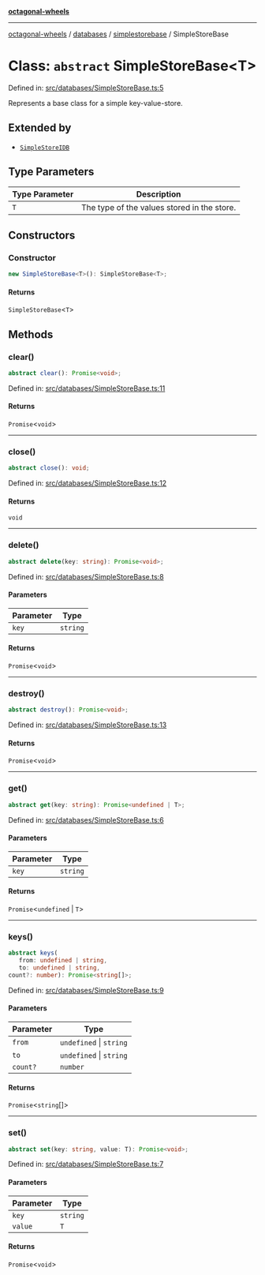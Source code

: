 [**octagonal-wheels**](../../../README.md)

***

[octagonal-wheels](../../../modules.md) / [databases](../../README.md) / [simplestorebase](../README.md) / SimpleStoreBase

# Class: `abstract` SimpleStoreBase\<T\>

Defined in: [src/databases/SimpleStoreBase.ts:5](https://github.com/vrtmrz/octagonal-wheels/blob/main/src/databases/SimpleStoreBase.ts#L5)

Represents a base class for a simple key-value-store.

## Extended by

- [`SimpleStoreIDB`](../../simplestoreidb/SimpleStoreIDB/README.md)

## Type Parameters

| Type Parameter | Description |
| ------ | ------ |
| `T` | The type of the values stored in the store. |

## Constructors

### Constructor

```ts
new SimpleStoreBase<T>(): SimpleStoreBase<T>;
```

#### Returns

`SimpleStoreBase`\<`T`\>

## Methods

### clear()

```ts
abstract clear(): Promise<void>;
```

Defined in: [src/databases/SimpleStoreBase.ts:11](https://github.com/vrtmrz/octagonal-wheels/blob/main/src/databases/SimpleStoreBase.ts#L11)

#### Returns

`Promise`\<`void`\>

***

### close()

```ts
abstract close(): void;
```

Defined in: [src/databases/SimpleStoreBase.ts:12](https://github.com/vrtmrz/octagonal-wheels/blob/main/src/databases/SimpleStoreBase.ts#L12)

#### Returns

`void`

***

### delete()

```ts
abstract delete(key: string): Promise<void>;
```

Defined in: [src/databases/SimpleStoreBase.ts:8](https://github.com/vrtmrz/octagonal-wheels/blob/main/src/databases/SimpleStoreBase.ts#L8)

#### Parameters

| Parameter | Type |
| ------ | ------ |
| `key` | `string` |

#### Returns

`Promise`\<`void`\>

***

### destroy()

```ts
abstract destroy(): Promise<void>;
```

Defined in: [src/databases/SimpleStoreBase.ts:13](https://github.com/vrtmrz/octagonal-wheels/blob/main/src/databases/SimpleStoreBase.ts#L13)

#### Returns

`Promise`\<`void`\>

***

### get()

```ts
abstract get(key: string): Promise<undefined | T>;
```

Defined in: [src/databases/SimpleStoreBase.ts:6](https://github.com/vrtmrz/octagonal-wheels/blob/main/src/databases/SimpleStoreBase.ts#L6)

#### Parameters

| Parameter | Type |
| ------ | ------ |
| `key` | `string` |

#### Returns

`Promise`\<`undefined` \| `T`\>

***

### keys()

```ts
abstract keys(
   from: undefined | string, 
   to: undefined | string, 
count?: number): Promise<string[]>;
```

Defined in: [src/databases/SimpleStoreBase.ts:9](https://github.com/vrtmrz/octagonal-wheels/blob/main/src/databases/SimpleStoreBase.ts#L9)

#### Parameters

| Parameter | Type |
| ------ | ------ |
| `from` | `undefined` \| `string` |
| `to` | `undefined` \| `string` |
| `count?` | `number` |

#### Returns

`Promise`\<`string`[]\>

***

### set()

```ts
abstract set(key: string, value: T): Promise<void>;
```

Defined in: [src/databases/SimpleStoreBase.ts:7](https://github.com/vrtmrz/octagonal-wheels/blob/main/src/databases/SimpleStoreBase.ts#L7)

#### Parameters

| Parameter | Type |
| ------ | ------ |
| `key` | `string` |
| `value` | `T` |

#### Returns

`Promise`\<`void`\>

